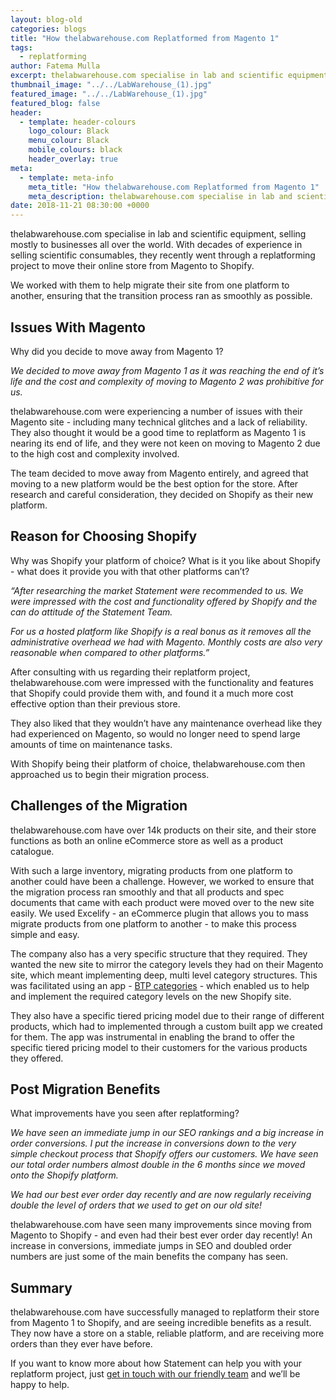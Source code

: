 ```yaml
---
layout: blog-old
categories: blogs
title: "How thelabwarehouse.com Replatformed from Magento 1"
tags:
  - replatforming
author: Fatema Mulla
excerpt: thelabwarehouse.com specialise in lab and scientific equipment, selling mostly to businesses all over the world. With decades of experience in selling scientific consumables, they recently went through a replatforming project to move their online store from Magento to Shopify.
thumbnail_image: "../../LabWarehouse_(1).jpg"
featured_image: "../../LabWarehouse_(1).jpg"
featured_blog: false
header:
  - template: header-colours
    logo_colour: Black
    menu_colour: Black
    mobile_colours: black
    header_overlay: true
meta:
  - template: meta-info
    meta_title: "How thelabwarehouse.com Replatformed from Magento 1"
    meta_description: thelabwarehouse.com specialise in lab and scientific equipment, selling mostly to businesses all over the world. With decades of experience in selling scientific consumables, they recently went through a replatforming project to move their online store from Magento to Shopify.
date: 2018-11-21 08:30:00 +0000
---
```


thelabwarehouse.com specialise in lab and scientific equipment, selling mostly to businesses all over the world. With decades of experience in selling scientific consumables, they recently went through a replatforming project to move their online store from Magento to Shopify.

We worked with them to help migrate their site from one platform to another, ensuring that the transition process ran as smoothly as possible.

## Issues With Magento

Why did you decide to move away from Magento 1?

_We decided to move away from Magento 1 as it was reaching the end of it’s life and the cost and complexity of moving to Magento 2 was prohibitive for us._

thelabwarehouse.com were experiencing a number of issues with their Magento site - including many technical glitches and a lack of reliability. They also thought it would be a good time to replatform as Magento 1 is nearing its end of life, and they were not keen on moving to Magento 2 due to the high cost and complexity involved.

The team decided to move away from Magento entirely, and agreed that moving to a new platform would be the best option for the store. After research and careful consideration, they decided on Shopify as their new platform.

## Reason for Choosing Shopify

Why was Shopify your platform of choice? What is it you like about Shopify - what does it provide you with that other platforms can’t?

_“After researching the market Statement were recommended to us. We were impressed with the cost and functionality offered by Shopify and the can do attitude of the Statement Team._

_For us a hosted platform like Shopify is a real bonus as it removes all the administrative overhead we had with Magento. Monthly costs are also very reasonable when compared to other platforms.”_

After consulting with us regarding their replatform project, thelabwarehouse.com were impressed with the functionality and features that Shopify could provide them with, and found it a much more cost effective option than their previous store.

They also liked that they wouldn’t have any maintenance overhead like they had experienced on Magento, so would no longer need to spend large amounts of time on maintenance tasks.

With Shopify being their platform of choice, thelabwarehouse.com then approached us to begin their migration process.

## Challenges of the Migration

thelabwarehouse.com have over 14k products on their site, and their store functions as both an online eCommerce store as well as a product catalogue.

With such a large inventory, migrating products from one platform to another could have been a challenge. However, we worked to ensure that the migration process ran smoothly and that all products and spec documents that came with each product were moved over to the new site easily. We used Excelify - an eCommerce plugin that allows you to mass migrate products from one platform to another - to make this process simple and easy.

The company also has a very specific structure that they required. They wanted the new site to mirror the category levels they had on their Magento site, which meant implementing deep, multi level category structures. This was facilitated using an app - [BTP categories](https://apps.shopify.com/categories-by-btp) - which enabled us to help and implement the required category levels on the new Shopify site.

They also have a specific tiered pricing model due to their range of different products, which had to implemented through a custom built app we created for them. The app was instrumental in enabling the brand to offer the specific tiered pricing model to their customers for the various products they offered.

## Post Migration Benefits

What improvements have you seen after replatforming?

_We have seen an immediate jump in our SEO rankings and a big increase in order conversions. I put the increase in conversions down to the very simple checkout process that Shopify offers our customers. We have seen our total order numbers almost double in the 6 months since we moved onto the Shopify platform._

_We had our best ever order day recently and are now regularly receiving double the level of orders that we used to get on our old site!_

thelabwarehouse.com have seen many improvements since moving from Magento to Shopify - and even had their best ever order day recently! An increase in conversions, immediate jumps in SEO and doubled order numbers are just some of the main benefits the company has seen.

## Summary

thelabwarehouse.com have successfully managed to replatform their store from Magento 1 to Shopify, and are seeing incredible benefits as a result. They now have a store on a stable, reliable platform, and are receiving more orders than they ever have before.

If you want to know more about how Statement can help you with your replatform project, just [get in touch with our friendly team](https://www.statementagency.com/contact-us) and we’ll be happy to help.
